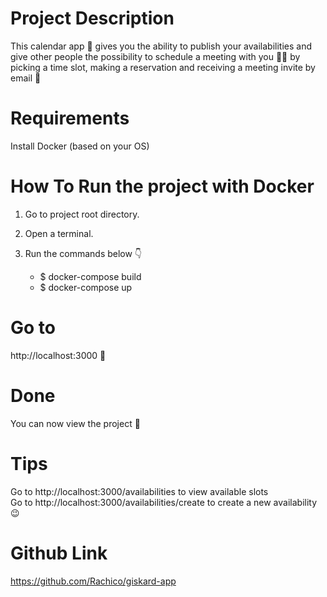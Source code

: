# Project Description
This calendar app 📅 gives you the ability to publish your availabilities and give other people the possibility to schedule a meeting with you 🤝🏿 by picking a time slot, making a reservation and receiving a meeting invite by email 📧

# Requirements
Install Docker (based on your OS)

# How To Run the project with Docker
1. Go to project root directory.
2. Open a terminal.
3. Run the commands below 👇

    * $ docker-compose build <br>
    * $ docker-compose up

# Go to
http://localhost:3000 🔗

# Done
You can now view the project 🥳

# Tips
Go to http://localhost:3000/availabilities to view available slots <br>
Go to http://localhost:3000/availabilities/create to create a new availability 😉

# Github Link
https://github.com/Rachico/giskard-app

